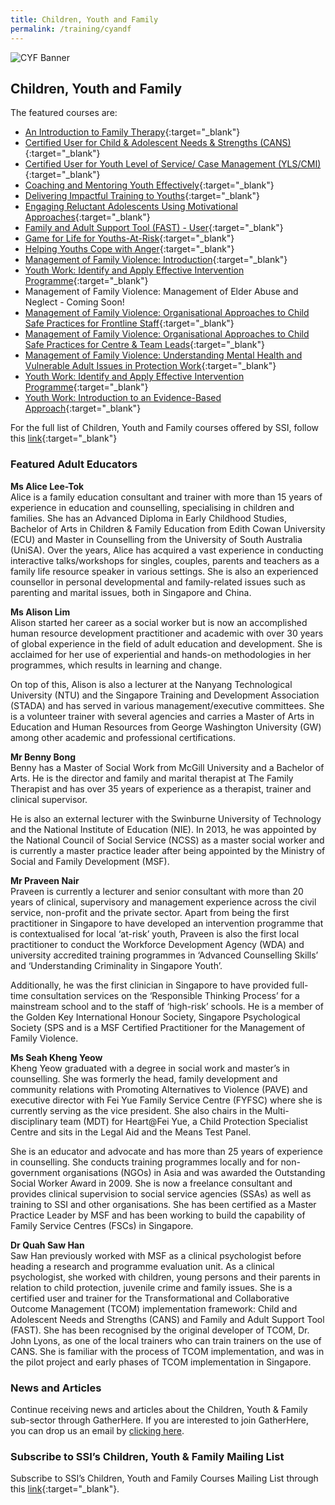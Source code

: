 ```yaml
---
title: Children, Youth and Family
permalink: /training/cyandf
---
```

![CYF Banner](/images/training/CYF_SSI_header-banner-757-x-239px2.jpg)

## Children, Youth and Family  


The featured courses are:  
 - [An Introduction to Family Therapy](https://e-services.ncss.gov.sg/Training/Course/TemplateSearch?Keyword=An+Introduction+to+Family+Therapy){:target="_blank"}  
 - [Certified User for Child & Adolescent Needs & Strengths (CANS)](https://e-services.ncss.gov.sg/Training/Course/TemplateSearch?Keyword=Certified+User+for+Child+%26+Adolescent+Needs+%26+Strengths+%28CANS%29){:target="_blank"}  
 - [Certified User for Youth Level of Service/ Case Management (YLS/CMI)](https://e-services.ncss.gov.sg/Training/Course/TemplateSearch?Keyword=Certified+User+for+Youth+Level+of+Service+%2F+Case+Management+Inventory+2.0+%28YLS%2FCMI+2.0%29){:target="_blank"}  
 - [Coaching and Mentoring Youth Effectively](https://e-services.ncss.gov.sg/Training/Course/TemplateSearch?Keyword=Coaching+and+Mentoring+Youths){:target="_blank"}  
 - [Delivering Impactful Training to Youths](https://e-services.ncss.gov.sg/Training/Course/TemplateSearch?Keyword=Delivering+Impactful+Training+to+Youths){:target="_blank"}   
 - [Engaging Reluctant Adolescents Using Motivational Approaches](https://e-services.ncss.gov.sg/Training/Course/TemplateSearch?Keyword=Engaging+Reluctant+Adolescents+Using+Motivational+Approaches){:target="_blank"}  
 - [Family and Adult Support Tool (FAST) - User](https://e-services.ncss.gov.sg/Training/Course/TemplateSearch?Keyword=Family+and+Adult+Support+Tool+%28FAST%29){:target="_blank"}  
 - [Game for Life for Youths-At-Risk](https://e-services.ncss.gov.sg/Training/Course/TemplateSearch?Keyword=game+for+life){:target="_blank"}   
 - [Helping Youths Cope with Anger](https://e-services.ncss.gov.sg/Training/Course/TemplateSearch?Keyword=Helping+Youths+Cope+with+Anger){:target="_blank"}   
 - [Management of Family Violence: Introduction](https://e-services.ncss.gov.sg/Training/Course/TemplateSearch?Keyword=Management+of+Family+Violence%3A+Introduction){:target="_blank"}  
 - [Youth Work: Identify and Apply Effective Intervention Programme](https://e-services.ncss.gov.sg/Training/Course/TemplateSearch?Keyword=Identify+and+Apply+Effective+Intervention+Programme){:target="_blank"}  
 - Management of Family Violence: Management of Elder Abuse and Neglect - Coming Soon!
 - [Management of Family Violence: Organisational Approaches to Child Safe Practices for Frontline Staff](https://e-services.ncss.gov.sg/Training/Course/TemplateSearch?Filter.Keyword=Management+of+Family+Violence%3A+Organisational+Approaches+to+Child+Safe+Practices+for+frontline+staff&Filter.CourseDatesString=&Filter.TypeOfCourse.Value=&Filter.TypeOfCourse.Label=&Filter.CourseSubCategory.Id=&Filter.CourseSubCategory.LogicalName=&Filter.CourseSubCategory.Name=&Filter.CourseSubCategory.ToRemove=){:target="_blank"}  
 - [Management of Family Violence: Organisational Approaches to Child Safe Practices for Centre & Team Leads](https://e-services.ncss.gov.sg/Training/Course/TemplateSearch?Filter.Keyword=Management+of+Family+Violence%3A+Organisational+Approaches+to+Child+Safe+Practices+for+centre&Filter.CourseDatesString=&Filter.TypeOfCourse.Value=&Filter.TypeOfCourse.Label=&Filter.CourseSubCategory.Id=&Filter.CourseSubCategory.LogicalName=&Filter.CourseSubCategory.Name=&Filter.CourseSubCategory.ToRemove=){:target="_blank"}  
 - [Management of Family Violence: Understanding Mental Health and Vulnerable Adult Issues in Protection Work](https://e-services.ncss.gov.sg/Training/Course/TemplateSearch?Filter.Keyword=understanding+mental+health+and+vulnerable+adult+issues+in+protection+work&Filter.CourseDatesString=&Filter.TypeOfCourse.Value=&Filter.TypeOfCourse.Label=&Filter.CourseSubCategory.Id=&Filter.CourseSubCategory.LogicalName=&Filter.CourseSubCategory.Name=&Filter.CourseSubCategory.ToRemove=){:target="_blank"}  
 - [Youth Work: Identify and Apply Effective Intervention Programme](https://e-services.ncss.gov.sg/Training/Course/TemplateSearch?Filter.Keyword=identify+and+apply+effective+intervention+programme&Filter.CourseDatesString=&Filter.TypeOfCourse.Value=&Filter.TypeOfCourse.Label=&Filter.CourseSubCategory.Id=&Filter.CourseSubCategory.LogicalName=&Filter.CourseSubCategory.Name=&Filter.CourseSubCategory.ToRemove=){:target="_blank"}  
 - [Youth Work: Introduction to an Evidence-Based Approach](https://e-services.ncss.gov.sg/Training/Course/TemplateSearch?Keyword=Youth+Work%3A+Introduction+to+an+Evidence-Based+Approach){:target="_blank"}  

For the full list of Children, Youth and Family courses offered by SSI, follow this [link](https://e-services.ncss.gov.sg/Training/Course/TemplateSearch?Filter.Keyword=&Filter.CourseDatesString=&Filter.TypeOfCourse.Value=&Filter.TypeOfCourse.Label=&Filter.CourseSubCategory.Id=f6f837bd-290c-e611-810d-000c29e3b091&Filter.CourseSubCategory.LogicalName=nis_coursesubcategory&Filter.CourseSubCategory.Name=Children%2C+Youth+and+Family&Filter.CourseSubCategory.ToRemove=){:target="_blank"}   

### Featured Adult Educators

**Ms Alice Lee-Tok**     
Alice is a family education consultant and trainer with more than 15 years of experience in education and counselling, specialising in children and families. She has an Advanced Diploma in Early Childhood Studies, Bachelor of Arts in Children & Family Education from Edith Cowan University (ECU) and Master in Counselling from the University of South Australia (UniSA). Over the years, Alice has acquired a vast experience in conducting interactive talks/workshops for singles, couples, parents and teachers as a family life resource speaker in various settings. She is also an experienced counsellor in personal developmental and family-related issues such as parenting and marital issues, both in Singapore and China.

**Ms Alison Lim**   
Alison started her career as a social worker but is now an accomplished human resource development practitioner and academic with over 30 years of global experience in the field of adult education and development. She is acclaimed for her use of experiential and hands-on methodologies in her programmes, which results in learning and change.
 
On top of this, Alison is also a lecturer at the Nanyang Technological University (NTU) and the Singapore Training and Development Association (STADA) and has served in various management/executive committees. She is a volunteer trainer with several agencies and carries a Master of Arts in Education and Human Resources from George Washington University (GW) among other academic and professional certifications.

**Mr Benny Bong**   
Benny has a Master of Social Work from McGill University and a Bachelor of Arts. He is the director and family and marital therapist at The Family Therapist and has over 35 years of experience as a therapist, trainer and clinical supervisor.
 
He is also an external lecturer with the Swinburne University of Technology and the National Institute of Education (NIE). In 2013, he was appointed by the National Council of Social Service (NCSS) as a master social worker and is currently a master practice leader after being appointed by the Ministry of Social and Family Development (MSF).
 
**Mr Praveen Nair**   
Praveen is currently a lecturer and senior consultant with more than 20 years of clinical, supervisory and management experience across the civil service, non-profit and the private sector. Apart from being the first practitioner in Singapore to have developed an intervention programme that is contextualised for local ‘at-risk’ youth, Praveen is also the first local practitioner to conduct the Workforce Development Agency (WDA) and university accredited training programmes in ‘Advanced Counselling Skills’ and ‘Understanding Criminality in Singapore Youth’.
 
Additionally, he was the first clinician in Singapore to have provided full-time consultation services on the ‘Responsible Thinking Process’ for a mainstream school and to the staff of ‘high-risk’ schools. He is a member of the Golden Key International Honour Society, Singapore Psychological Society (SPS and is a MSF Certified Practitioner for the Management of Family Violence.
 
**Ms Seah Kheng Yeow**   
Kheng Yeow graduated with a degree in social work and master’s in counselling. She was formerly the head, family development and community relations with Promoting Alternatives to Violence (PAVE) and executive director with Fei Yue Family Service Centre (FYFSC) where she is currently serving as the vice president. She also chairs in the Multi-disciplinary team (MDT) for Heart@Fei Yue, a Child Protection Specialist Centre and sits in the Legal Aid and the Means Test Panel.
 
She is an educator and advocate and has more than 25 years of experience in counselling. She conducts training programmes locally and for non-government organisations (NGOs) in Asia and was awarded the Outstanding Social Worker Award in 2009. She is now a freelance consultant and provides clinical supervision to social service agencies (SSAs) as well as training to SSI and other organisations. She has been certified as a Master Practice Leader by MSF and has been working to build the capability of Family Service Centres (FSCs) in Singapore.
 
**Dr Quah Saw Han**   
Saw Han previously worked with MSF as a clinical psychologist before heading a research and programme evaluation unit. As a clinical psychologist, she worked with children, young persons and their parents in relation to child protection, juvenile crime and family issues. She is a certified user and trainer for the Transformational and Collaborative Outcome Management (TCOM) implementation framework: Child and Adolescent Needs and Strengths (CANS) and Family and Adult Support Tool (FAST). She has been recognised by the original developer of TCOM, Dr. John Lyons, as one of the local trainers who can train trainers on the use of CANS. She is familiar with the process of TCOM implementation, and was in the pilot project and early phases of TCOM implementation in Singapore.

### News and Articles   
Continue receiving news and articles about the Children, Youth & Family sub-sector through GatherHere. If you are interested to join GatherHere, you can drop us an email by [clicking here](mailto:techservices1@gatherhere.sg).

### Subscribe to SSI’s Children, Youth & Family Mailing List   
Subscribe to SSI’s Children, Youth and Family Courses Mailing List through this [link](https://form.gov.sg/5d89dab70c67f000120d00bb){:target="_blank"}.   
